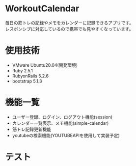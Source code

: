 # WorkoutCalendar
毎日の筋トレの記録やメモをカレンダーに記録できるアプリです。<br>
レスポンシブに対応しているので携帯でも見やすくなっています。
# 使用技術
- VMware Ubuntu20.04(開発環境)
- Ruby 2.5.1
- RubyonRails 5.2.6
- bootstrap 5.1.3
# 機能一覧
- ユーザー登録、ログイン、ログアウト機能(session)
- カレンダー一覧表示、メモ機能(simple-calendar)
- 筋トレ記録更新機能
- youtubeの検索機能(YOUTUBEAPIを使用して実装予定)
# テスト
